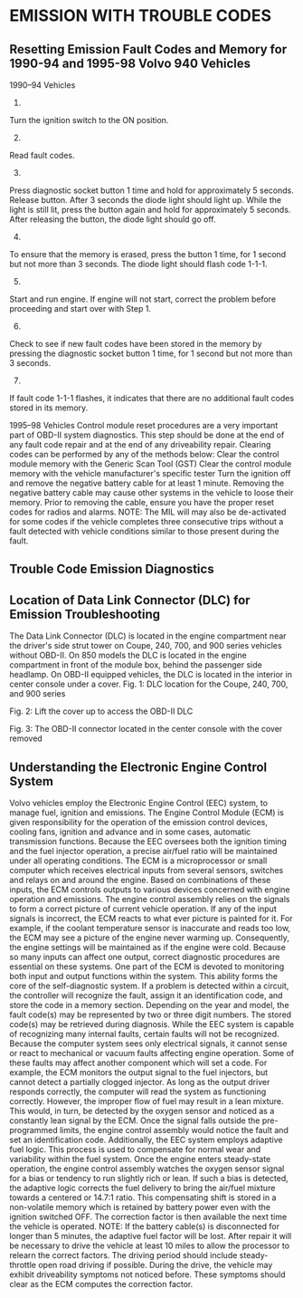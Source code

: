 # EMISSION WITH TROUBLE CODES

## Resetting Emission Fault Codes and Memory for 1990-94 and 1995-98 Volvo 940 Vehicles


1990–94 Vehicles

1.

Turn the ignition switch to the ON position.

2.

Read fault codes.

3.

Press diagnostic socket button 1 time and hold for approximately 5 seconds. Release button. After 3 seconds the diode light should light up. While the light is still lit, press the
button again and hold for approximately 5 seconds. After releasing the button, the diode light should go off.

4.

To ensure that the memory is erased, press the button 1 time, for 1 second but not more than 3 seconds. The diode light should flash code 1-1-1.

5.

Start and run engine. If engine will not start, correct the problem before proceeding and start over with Step 1.

6.

Check to see if new fault codes have been stored in the memory by pressing the diagnostic socket button 1 time, for 1 second but not more than 3 seconds.

7.

If fault code 1-1-1 flashes, it indicates that there are no additional fault codes stored in its memory.

1995–98 Vehicles
Control module reset procedures are a very important part of OBD-II system diagnostics. This step should be done at the end of any fault code repair and at the end of any driveability
repair.
Clearing codes can be performed by any of the methods below:
Clear the control module memory with the Generic Scan Tool (GST)
Clear the control module memory with the vehicle manufacturer's specific tester
Turn the ignition off and remove the negative battery cable for at least 1 minute.
Removing the negative battery cable may cause other systems in the vehicle to loose their memory. Prior to removing the cable, ensure you have the proper reset codes for radios and
alarms.
NOTE: The MIL will may also be de-activated for some codes if the vehicle completes three consecutive trips without a fault detected with vehicle conditions similar to
those present during the fault.

## Trouble Code Emission Diagnostics


## Location of Data Link Connector (DLC) for Emission Troubleshooting


The Data Link Connector (DLC) is located in the engine compartment near the driver's side strut tower on Coupe, 240, 700, and 900 series vehicles without OBD-II. On 850 models the
DLC is located in the engine compartment in front of the module box, behind the passenger side headlamp. On OBD-II equipped vehicles, the DLC is located in the interior in center
console under a cover.
Fig. 1: DLC location for the Coupe, 240, 700, and 900
series

Fig. 2: Lift the cover up to access the OBD-II DLC

Fig. 3: The OBD-II connector located in the center console
with the cover removed

## Understanding the Electronic Engine Control System


Volvo vehicles employ the Electronic Engine Control (EEC) system, to manage fuel, ignition and emissions.
The Engine Control Module (ECM) is given responsibility for the operation of the emission control devices, cooling fans, ignition and advance and in some cases, automatic transmission
functions. Because the EEC oversees both the ignition timing and the fuel injector operation, a precise air/fuel ratio will be maintained under all operating conditions. The ECM is a
microprocessor or small computer which receives electrical inputs from several sensors, switches and relays on and around the engine.
Based on combinations of these inputs, the ECM controls outputs to various devices concerned with engine operation and emissions. The engine control assembly relies on the signals to
form a correct picture of current vehicle operation. If any of the input signals is incorrect, the ECM reacts to what ever picture is painted for it. For example, if the coolant temperature sensor
is inaccurate and reads too low, the ECM may see a picture of the engine never warming up. Consequently, the engine settings will be maintained as if the engine were cold. Because so
many inputs can affect one output, correct diagnostic procedures are essential on these systems.
One part of the ECM is devoted to monitoring both input and output functions within the system. This ability forms the core of the self-diagnostic system. If a problem is detected within a
circuit, the controller will recognize the fault, assign it an identification code, and store the code in a memory section. Depending on the year and model, the fault code(s) may be represented
by two or three digit numbers. The stored code(s) may be retrieved during diagnosis.
While the EEC system is capable of recognizing many internal faults, certain faults will not be recognized. Because the computer system sees only electrical signals, it cannot sense or
react to mechanical or vacuum faults affecting engine operation. Some of these faults may affect another component which will set a code. For example, the ECM monitors the output signal
to the fuel injectors, but cannot detect a partially clogged injector. As long as the output driver responds correctly, the computer will read the system as functioning correctly. However, the
improper flow of fuel may result in a lean mixture. This would, in turn, be detected by the oxygen sensor and noticed as a constantly lean signal by the ECM. Once the signal falls outside
the pre-programmed limits, the engine control assembly would notice the fault and set an identification code.
Additionally, the EEC system employs adaptive fuel logic. This process is used to compensate for normal wear and variability within the fuel system. Once the engine enters steady-state
operation, the engine control assembly watches the oxygen sensor signal for a bias or tendency to run slightly rich or lean. If such a bias is detected, the adaptive logic corrects the fuel
delivery to bring the air/fuel mixture towards a centered or 14.7:1 ratio. This compensating shift is stored in a non-volatile memory which is retained by battery power even with the ignition
switched OFF. The correction factor is then available the next time the vehicle is operated.
NOTE: If the battery cable(s) is disconnected for longer than 5 minutes, the adaptive fuel factor will be lost. After repair it will be necessary to drive the vehicle at least
10 miles to allow the processor to relearn the correct factors. The driving period should include steady-throttle open road driving if possible. During the drive, the
vehicle may exhibit driveability symptoms not noticed before. These symptoms should clear as the ECM computes the correction factor.

